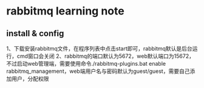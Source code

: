 # rabbitmq learning note

## install & config

1、下载安装rabbitmq文件，在程序列表中点击start即可，rabbitmq默认是后台运行，cmd窗口会关闭
2、rabbitmq的端口默认为5672，web默认端口为15672，不过启动web管理端，需要使用命令./rabbitmq-plugins.bat enable rabbitmq_management，web端用户名与密码默认为guest/guest，需要自己添加用户，分配权限

 